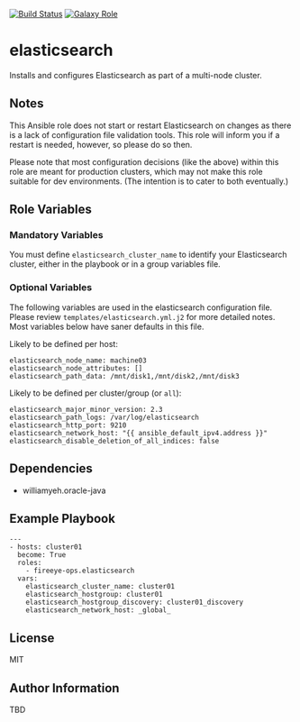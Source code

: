 [![Build Status](https://travis-ci.org/fireeye-ops/ansible-role-elasticsearch.svg?branch=master)](https://travis-ci.org/fireeye-ops/ansible-role-elasticsearch)
[![Galaxy Role](https://img.shields.io/badge/ansible--galaxy-elasticsearch-blue.svg)](https://galaxy.ansible.com/fireeye-ops/elasticsearch/)

elasticsearch
=========

Installs and configures Elasticsearch as part of a multi-node cluster.

## Notes

This Ansible role does not start or restart Elasticsearch on changes as there 
is a lack of configuration file validation tools. This role will inform you if 
a restart is needed, however, so please do so then.

Please note that most configuration decisions (like the above) within this role 
are meant for production clusters, which may not make this role suitable for 
dev environments. (The intention is to cater to both eventually.)

## Role Variables

### Mandatory Variables

You must define `elasticsearch_cluster_name` to identify your Elasticsearch 
cluster, either in the playbook or in a group variables file.

### Optional Variables

The following variables are used in the elasticsearch configuration file. 
Please review `templates/elasticsearch.yml.j2` for more detailed notes.
Most variables below have saner defaults in this file.

Likely to be defined per host:

```
elasticsearch_node_name: machine03
elasticsearch_node_attributes: []
elasticsearch_path_data: /mnt/disk1,/mnt/disk2,/mnt/disk3
```

Likely to be defined per cluster/group (or `all`):

```
elasticsearch_major_minor_version: 2.3
elasticsearch_path_logs: /var/log/elasticsearch
elasticsearch_http_port: 9210
elasticsearch_network_host: "{{ ansible_default_ipv4.address }}"
elasticsearch_disable_deletion_of_all_indices: false
```

Dependencies
------------

* williamyeh.oracle-java

Example Playbook
----------------

```
---
- hosts: cluster01
  become: True
  roles:
    - fireeye-ops.elasticsearch
  vars:
    elasticsearch_cluster_name: cluster01
    elasticsearch_hostgroup: cluster01
    elasticsearch_hostgroup_discovery: cluster01_discovery
    elasticsearch_network_host: _global_
```

License
-------

MIT

Author Information
------------------

TBD
